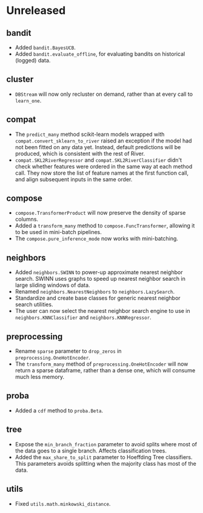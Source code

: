 # Unreleased

## bandit

- Added `bandit.BayesUCB`.
- Added `bandit.evaluate_offline`, for evaluating bandits on historical (logged) data.

## cluster

- `DBStream` will now only recluster on demand, rather than at every call to `learn_one`.

## compat

- The `predict_many` method scikit-learn models wrapped with `compat.convert_sklearn_to_river` raised an exception if the model had not been fitted on any data yet. Instead, default predictions will be produced, which is consistent with the rest of River.
- `compat.SKL2RiverRegressor` and `compat.SKL2RiverClassifier` didn't check whether features were ordered in the same way at each method call. They now store the list of feature names at the first function call, and align subsequent inputs in the same order.

## compose

- `compose.TransformerProduct` will now preserve the density of sparse columns.
- Added a `transform_many` method to `compose.FuncTransformer`, allowing it to be used in mini-batch pipelines.
- The `compose.pure_inference_mode` now works with mini-batching.

## neighbors

- Added `neighbors.SWINN` to power-up approximate nearest neighbor search. SWINN uses graphs to speed up nearest neighbor search in large sliding windows of data.
- Renamed `neighbors.NearestNeighbors` to `neighbors.LazySearch`.
- Standardize and create base classes for generic nearest neighbor search utilities.
- The user can now select the nearest neighbor search engine to use in `neighbors.KNNClassifier` and `neighbors.KNNRegressor`.

## preprocessing

- Rename `sparse` parameter to `drop_zeros` in `preprocessing.OneHotEncoder`.
- The `transform_many` method of `preprocessing.OneHotEncoder` will now return a sparse dataframe, rather than a dense one, which will consume much less memory.

## proba

- Added a `cdf` method to `proba.Beta`.

## tree

- Expose the `min_branch_fraction` parameter to avoid splits where most of the data goes to a single branch. Affects
  classification trees.
- Added the `max_share_to_split` parameter to Hoeffding Tree classifiers. This parameters avoids splitting when the majority
  class has most of the data.

## utils

- Fixed `utils.math.minkowski_distance`.
